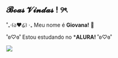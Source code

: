 ## **𝓑𝓸𝓪𝓼 𝓥𝓲𝓷𝓭𝓪𝓼 !** ୨ৎ


 ˚₊‧꒰ა❤︎໒꒱ ‧₊ Meu nome é **Giovana!** 🍥

˚ʚ♡ɞ˚ Estou estudando no ***ALURA!** ˚ʚ♡ɞ˚

![](https://64.media.tumblr.com/28e691317e646ff999ab519b5d77cd41/67347f1eb57f7fb2-e5/s500x750/0c38907fdc97f74c13a7cef981cb92cd170b95b7.gif)




